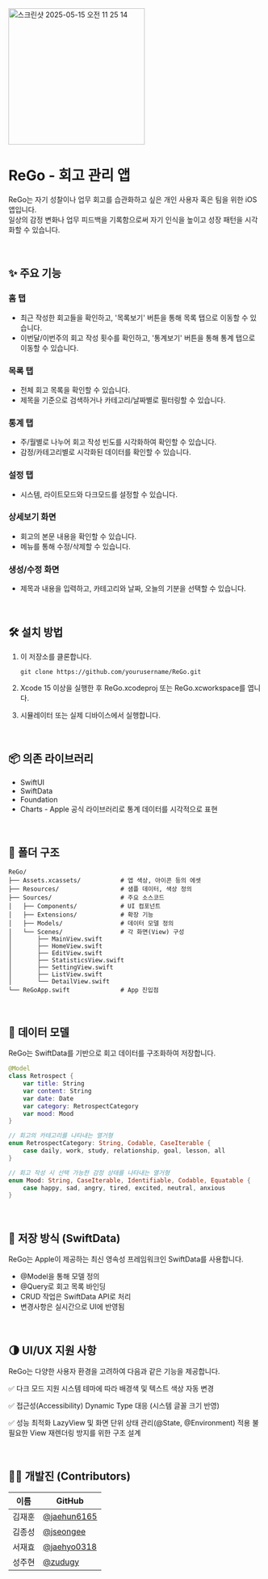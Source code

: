 <img width="270" alt="스크린샷 2025-05-15 오전 11 25 14" src="https://github.com/user-attachments/assets/6ff17d93-7dbb-47ae-b22c-fbeee32266b3" />

# ReGo - 회고 관리 앱

ReGo는 자기 성찰이나 업무 회고를 습관화하고 싶은 개인 사용자 혹은 팀을 위한 iOS 앱입니다.</br>
일상의 감정 변화나 업무 피드백을 기록함으로써 자기 인식을 높이고 성장 패턴을 시각화할 수 있습니다.

<br/>

## ✨ 주요 기능

### 홈 탭
- 최근 작성한 회고들을 확인하고, '목록보기' 버튼을 통해 목록 탭으로 이동할 수 있습니다.
- 이번달/이번주의 회고 작성 횟수를 확인하고, '통계보기' 버튼을 통해 통계 탭으로 이동할 수 있습니다.

### 목록 탭
- 전체 회고 목록을 확인할 수 있습니다.
- 제목을 기준으로 검색하거나 카테고리/날짜별로 필터링할 수 있습니다.

### 통계 탭
- 주/월별로 나누어 회고 작성 빈도를 시각화하여 확인할 수 있습니다.
- 감정/카테고리별로 시각화된 데이터를 확인할 수 있습니다.

### 설정 탭
- 시스템, 라이트모드와 다크모드를 설정할 수 있습니다.

### 상세보기 화면
- 회고의 본문 내용을 확인할 수 있습니다.
- 메뉴를 통해 수정/삭제할 수 있습니다.

### 생성/수정 화면
- 제목과 내용을 입력하고, 카테고리와 날짜, 오늘의 기분을 선택할 수 있습니다.

<br/>

## 🛠 설치 방법

1. 이 저장소를 클론합니다.

   ```
   git clone https://github.com/yourusername/ReGo.git
   ```
2. Xcode 15 이상을 실행한 후 ReGo.xcodeproj 또는 ReGo.xcworkspace를 엽니다.
3. 시뮬레이터 또는 실제 디바이스에서 실행합니다.

<br/>

## 📦 의존 라이브러리
- SwiftUI
- SwiftData
- Foundation
- Charts - Apple 공식 라이브러리로 통계 데이터를 시각적으로 표현

<br/>

## 📁 폴더 구조
```
ReGo/
├── Assets.xcassets/           # 앱 색상, 아이콘 등의 에셋
├── Resources/                 # 샘플 데이터, 색상 정의
├── Sources/                   # 주요 소스코드
│   ├── Components/            # UI 컴포넌트
│   ├── Extensions/            # 확장 기능
│   ├── Models/                # 데이터 모델 정의
│   └── Scenes/                # 각 화면(View) 구성
│       ├── MainView.swift
│       ├── HomeView.swift
│       ├── EditView.swift
│       ├── StatisticsView.swift
│       ├── SettingView.swift
│       ├── ListView.swift
│       └── DetailView.swift
└── ReGoApp.swift              # App 진입점
```

<br/>   

## 🧱 데이터 모델

ReGo는 SwiftData를 기반으로 회고 데이터를 구조화하여 저장합니다.

```swift
@Model
class Retrospect {
    var title: String
    var content: String
    var date: Date
    var category: RetrospectCategory
    var mood: Mood
}

// 회고의 카테고리를 나타내는 열거형
enum RetrospectCategory: String, Codable, CaseIterable {
    case daily, work, study, relationship, goal, lesson, all
}

// 회고 작성 시 선택 가능한 감정 상태를 나타내는 열거형
enum Mood: String, CaseIterable, Identifiable, Codable, Equatable {
    case happy, sad, angry, tired, excited, neutral, anxious
}
```

<br/>   

## 💾 저장 방식 (SwiftData)
ReGo는 Apple이 제공하는 최신 영속성 프레임워크인 SwiftData를 사용합니다.
- @Model을 통해 모델 정의
- @Query로 회고 목록 바인딩
- CRUD 작업은 SwiftData API로 처리
- 변경사항은 실시간으로 UI에 반영됨

<br/>

## 🌗 UI/UX 지원 사항
ReGo는 다양한 사용자 환경을 고려하여 다음과 같은 기능을 제공합니다.

✅ 다크 모드 지원
시스템 테마에 따라 배경색 및 텍스트 색상 자동 변경

✅ 접근성(Accessibility)
Dynamic Type 대응 (시스템 글꼴 크기 반영)

✅ 성능 최적화
LazyView 및 화면 단위 상태 관리(@State, @Environment) 적용
불필요한 View 재렌더링 방지를 위한 구조 설계

<br/>   

## 👨‍💻 개발진 (Contributors)

| 이름 | GitHub |
|--|--|
| 김재훈 | [@jaehun6165](https://github.com/jaehun6165) |
| 김종성 | [@jseongee](https://github.com/jseongee) |
| 서재효 | [@jaehyo0318](https://github.com/jaehyo0318) |
| 성주현 | [@zudugy](https://github.com/zudugy) |

